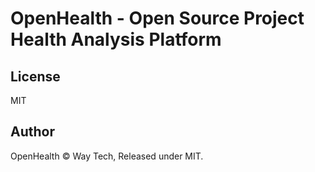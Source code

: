 # OpenHealth - Open Source Project Health Analysis Platform

## License

MIT

## Author

OpenHealth © Way Tech, Released under MIT.

